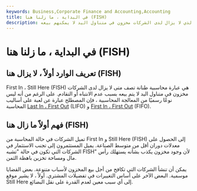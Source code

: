 ```yaml
---
keywords: Business,Corporate Finance and Accounting,Accounting
title: في البداية ، ما زلنا هنا (FISH)
description: أولاً ، ما زلت هنا كلمة رنانة في المحاسبة تصف الوقت الذي لا يزال لدى الشركات مخزون في متناول اليد لا يمكنهم بيعه.
---
```


# في البداية ، ما زلنا هنا (FISH)
## تعريف الوارد أولاً ، لا يزال هنا (FISH)

First In ، Still Here (FISH) هي عبارة محاسبية طنانة تصف متى لا يزال لدى الشركات مخزون في متناول اليد لا يتم بيعه بسبب عدم الانتباه أو التقادم. على الرغم من أنه ليس نوعًا رسميًا من المعالجة المحاسبية ، فإن المصطلح عبارة عن لعبة على أساليب المحاسبة [Last In ، First Out](/lifo) (LIFO) و [First In ، First Out](/fifo) (FIFO).

## فهم أولاً ما زال هنا (FISH)

تميل الشركات في حالة المحاسبة من First In و Still Here (FISH) إلى الحصول على معدلات دوران أقل من متوسط الصناعة. يميل المستثمرون إلى تجنب الاستثمار في الشركات التي تكون في حالة "تشبه FISH" لأن وجود مخزون يكذب بشأنه يستهلك رأس مال ومساحة تخزين باهظة الثمن.

يمكن أن تنشأ الشركات التي تكافح من أجل بيع المخزون لأسباب متنوعة. بعض القضايا موسمية. البعض الآخر على أساس التغييرات في تفضيلات المشتري. أولاً ، لا يشير موقع Still Here إلى أي سبب معين لعدم القدرة على نقل البضائع.

